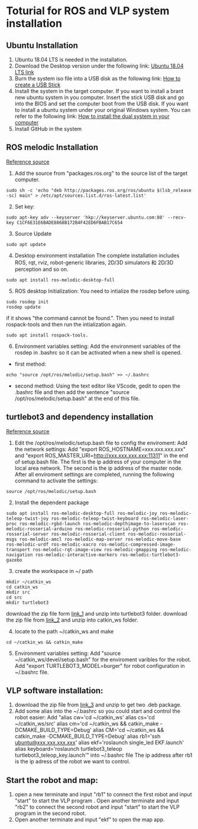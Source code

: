 # Toturial for ROS and VLP system installation
## Ubuntu Installation
1. Ubuntu 18.04 LTS is needed in the installation.
2. Download the Desktop version under the following link: 
[Ubuntu 18.04 LTS link](https://ubuntu.com/download/alternative-downloads)
3. Burn the system iso file into a USB disk as the following link:
[How to create a USB Stick](https://ubuntu.com/tutorials/create-a-usb-stick-on-windows#1-overview)
4. Install the system in the target computer.
If you want to install a brant new ubuntu system in you computer. Insert the stick USB disk and  go into the BIOS and set the computer boot from the USB disk. 
If you want to install a ubuntu system under your original Windows system. You can refer to the following link: [How to install the dual system in your computer](https://itsfoss.com/install-ubuntu-1404-dual-boot-mode-windows-8-81-uefi/)
5. Install GitHub in the system


## ROS melodic Installation
[Reference source](http://wiki.ros.org/melodic/Installation/Ubuntu)
1. Add the source from "packages.ros.org" to the source list of the target computer.

```shell
sudo sh -c 'echo "deb http://packages.ros.org/ros/ubuntu $(lsb_release -sc) main" > /etc/apt/sources.list.d/ros-latest.list'
```
2. Set key:
```shell
sudo apt-key adv --keyserver 'hkp://keyserver.ubuntu.com:80' --recv-key C1CF6E31E6BADE8868B172B4F42ED6FBAB17C654
```
3. Source Update
```shell
sudo apt update
```
4. Desktop environment installation
The complete installation includes ROS, rqt, rviz, robot-generic libraries, 2D/3D simulators 和 2D/3D perception and so on.
```shell
sudo apt install ros-melodic-desktop-full 
```
5. ROS desktop Initialization:
You need to intialize the rosdep before using. 
```shell
sudo rosdep init
rosdep update
```
if it shows "the command cannot be found.". Then you need to install rospack-tools and then run the intialization again.
```shell
sudo apt install rospack-tools.
```
6. Environment variables setting:
Add the environment variables of the rosdep in .bashrc so it can be activated when a new shell is opened. 
* first method:
```shell
echo "source /opt/ros/melodic/setup.bash" >> ~/.bashrc
```
* second method:
Using the text editor like VScode, gedit to open the .bashrc file and then add the sentence "source /opt/ros/melodic/setup.bash" at the end of this file.


## turtlebot3 and dependency installation
[Reference source](https://emanual.robotis.com/docs/en/platform/turtlebot3/quick-start/#pc-setup)
1. Edit the /opt/ros/melodic/setup.bash file to config the enviroment:
Add the network settings: Add "export ROS_HOSTNAME=xxx.xxx.xxx.xxx" and "export ROS_MASTER_URI=http://xxx.xxx.xxx.xxx:11311" in the end of setup.bash file. The first is the ip address of your computer in the local area network. The second is the ip address of the master node.
After all enviroment settings are completed, running the following command to activate the settings:
```shell
source /opt/ros/melodic/setup.bash 
```
2. Install the dependent package
```shell
sudo apt install ros-melodic-desktop-full ros-melodic-joy ros-melodic-teleop-twist-joy ros-melodic-teleop-twist-keyboard ros-melodic-laser-proc ros-melodic-rgbd-launch ros-melodic-depthimage-to-laserscan ros-melodic-rosserial-arduino ros-melodic-rosserial-python ros-melodic-rosserial-server ros-melodic-rosserial-client ros-melodic-rosserial-msgs ros-melodic-amcl ros-melodic-map-server ros-melodic-move-base ros-melodic-urdf ros-melodic-xacro ros-melodic-compressed-image-transport ros-melodic-rqt-image-view ros-melodic-gmapping ros-melodic-navigation ros-melodic-interactive-markers ros-melodic-turtlebot3-gazebo
```
3. create the workspace in ~/ path
```shell
mkdir ~/catkin_ws
cd catkin_ws
mkdir src
cd src
mkdir turtlebot3
```
download the zip file form [link_1](https://github.com/KwanWaiPang/SLO-VLP-EKF/tree/master) and unzip into turtlebot3 folder.
download the zip file from [link_2](https://github.com/KwanWaiPang/SLO-VLP-EKF/blob/main/turtlebot3_msgs.zip) and unzip into catkin_ws folder.

4. locate to the path ~/catkin_ws and make
```shell
cd ~/catkin_ws && catkin_make
```
5. Environment variables setting:
Add "source ~/catkin_ws/devel/setup.bash" for the enviroment varibles for the robot.
Add "export TURTLEBOT3_MODEL=burger" for robot configuration in ~/.bashrc file.

## VLP software installation:

1. download the zip file from [link_3](https://github.com/KwanWaiPang/SLO-VLP-EKF/blob/main/vlp%20package.zip) and unzip to get two .deb package.
2. Add some alias into the ~/.bashrc so you could start and control the robot easier:
Add "alias cw='cd ~/catkin_ws'
alias cs='cd ~/catkin_ws/src'
alias cm='cd ~/catkin_ws && catkin_make -DCMAKE_BUILD_TYPE=Debug'
alias CM='cd ~/catkin_ws && catkin_make -DCMAKE_BUILD_TYPE=Debug'
alias rb1='ssh ubuntu@xxx.xxx.xxx.xxx'
alias ekf='roslaunch single_led EKF.launch'
alias keyboard='roslaunch turtlebot3_teleop turtlebot3_teleop_key.launch'"
into ~/.bashrc file
The ip address after rb1 is the ip adress of the robot we want to control.
## Start the robot and map:
1. open a new terminate and input "rb1" to connect the first robot and input "start" to start the VLP program . Open another terminate and input "rb2" to connect the second robot and input "start" to start the VLP program in the second robot.
2. Open another terminate and input "ekf" to open the map app.
